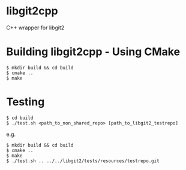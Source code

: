 libgit2cpp
==========

C++ wrapper for libgit2

Building libgit2cpp - Using CMake
=================================

    $ mkdir build && cd build
    $ cmake ..
    $ make

Testing 
=======

    $ cd build
    $ ./test.sh <path_to_non_shared_repo> [path_to_libgit2_testrepo]

e.g.
    
    $ mkdir build && cd build
    $ cmake ..
    $ make
    $ ./test.sh .. ../../libgit2/tests/resources/testrepo.git

